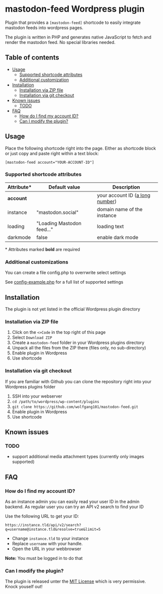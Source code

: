# mastodon-feed Wordpress plugin

Plugin that provides a `[mastodon-feed]` shortcode to easily integrate mastodon feeds into wordpress pages.

The plugin is written in PHP and generates native JavaScript to fetch and render the mastodon feed. No special libraries needed.

## Table of contents
* [Usage](#usage)
  * [Supported shortcode attributes](#supported-shortcode-attributes)
  * [Additional customization](#additional-customizations)
* [Installation](#installation)
  * [Installation via ZIP file](#installation-via-zip-file)
  * [Installation via git checkout](#installation-via-git-checkout)
* [Known issues](#known-issues)
  * [TODO](#todo)
* [FAQ](#faq)
  * [How do I find my account ID?](#how-do-i-find-my-account-id)
  * [Can I modify the plugin?](#can-i-modify-the-plugin)

## Usage

Place the following shortcode right into the page. Either as shortcode block or just copy and paste right within a text block:

```[mastodon-feed account="YOUR-ACCOUNT-ID"]```

### Supported shortcode attributes

 | Attribute*   | Default value                 | Description                                                       |
| ------------- | ----------------------------- | ----------------------------------------------------------------- |
| **account**   |                               | your account ID ([a long number](#how-do-i-find-my-account-id))   |
| instance      | "mastodon.social"             | domain name of the instance                                       |
| loading       | "Loading Mastodon feed..."    | loading text                                                      |
| darkmode      | false                         | enable dark mode                                                  |

\* Attributes marked **bold** are required

### Additional customizations

You can create a file config.php to overrwrite select settings

See [config-example.php](config-example.php) for a full list of supported settings

## Installation

The plugin is not yet listed in the official Wordpress plugin directory

### Installation via ZIP file

1. Click on the `<>Code` in the top right of this page
2. Select `Download ZIP`
3. Create a `mastodon-feed` folder in your Wordpress plugins directory
4. Unpack all the files from the ZIP there (files only, no sub-directory)
5. Enable plugin in Wordpress
6. Use shortcode

### Installation via git checkout

If you are familiar with Github you can clone the repository right into your Wordpress plugins folder

1. SSH into your webserver
2. `cd /path/to/wordpress/wp-content/plugins`
3. `git clone https://github.com/wolfgang101/mastodon-feed.git`
4. Enable plugin in Wordpress
5. Use shortcode

## Known issues

### TODO

* support additional media attachment types (currently only images supported)

## FAQ

### How do I find my account ID?
As an instance admin you can easily read your user ID in the admin backend. As regular user you can try an API v2 search to find your ID

Use the following URL to get your ID:

```https://instance.tld/api/v2/search?q=username@instance.tld&resolve=true&limit=5```

* Change `instance.tld` to your instance
* Replace `username` with your handle.
* Open the URL in your webbrowser

**Note:** You must be logged in to do that

### Can I modify the plugin?
The plugin is released unter the [MIT License](LICENSE) which is very permissive. Knock youself out!